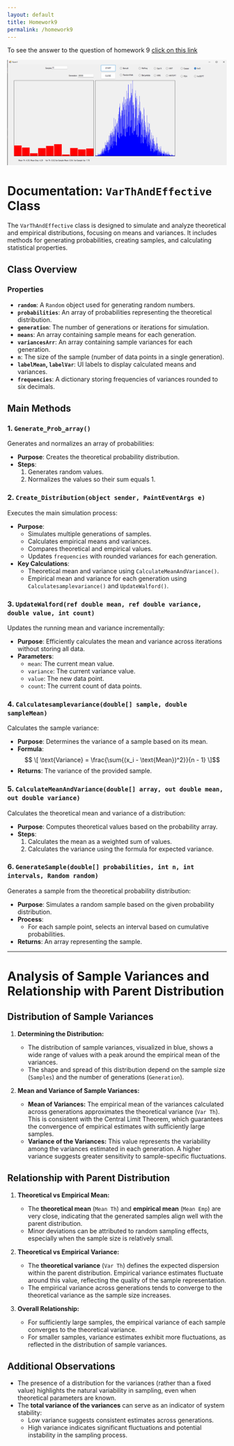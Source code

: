```yaml
---
layout: default
title: Homework9
permalink: /homework9
---
```

To see the answer to the question of homework 9 [click on this link](hw9Theory.md)

![hw](../assets/img/hw9.png)
# Documentation: `VarThAndEffective` Class

The `VarThAndEffective` class is designed to simulate and analyze theoretical and empirical distributions, focusing on means and variances. It includes methods for generating probabilities, creating samples, and calculating statistical properties.

## Class Overview

### Properties
- **`random`**: A `Random` object used for generating random numbers.
- **`probabilities`**: An array of probabilities representing the theoretical distribution.
- **`generation`**: The number of generations or iterations for simulation.
- **`means`**: An array containing sample means for each generation.
- **`variancesArr`**: An array containing sample variances for each generation.
- **`n`**: The size of the sample (number of data points in a single generation).
- **`labelMean`, `labelVar`**: UI labels to display calculated means and variances.
- **`frequencies`**: A dictionary storing frequencies of variances rounded to six decimals.


## Main Methods

### 1. `Generate_Prob_array()`
Generates and normalizes an array of probabilities:
- **Purpose**: Creates the theoretical probability distribution.
- **Steps**:
  1. Generates random values.
  2. Normalizes the values so their sum equals 1.



### 2. `Create_Distribution(object sender, PaintEventArgs e)`
Executes the main simulation process:
- **Purpose**: 
  - Simulates multiple generations of samples.
  - Calculates empirical means and variances.
  - Compares theoretical and empirical values.
  - Updates `frequencies` with rounded variances for each generation.
- **Key Calculations**:
  - Theoretical mean and variance using `CalculateMeanAndVariance()`.
  - Empirical mean and variance for each generation using `Calculatesamplevariance()` and `UpdateWalford()`.



### 3. `UpdateWalford(ref double mean, ref double variance, double value, int count)`
Updates the running mean and variance incrementally:
- **Purpose**: Efficiently calculates the mean and variance across iterations without storing all data.
- **Parameters**:
  - `mean`: The current mean value.
  - `variance`: The current variance value.
  - `value`: The new data point.
  - `count`: The current count of data points.



### 4. `Calculatesamplevariance(double[] sample, double sampleMean)`
Calculates the sample variance:
- **Purpose**: Determines the variance of a sample based on its mean.
- **Formula**:  
  $$ \[
  \text{Variance} = \frac{\sum{(x_i - \text{Mean})^2}}{n - 1}
  \]$$
- **Returns**: The variance of the provided sample.



### 5. `CalculateMeanAndVariance(double[] array, out double mean, out double variance)`
Calculates the theoretical mean and variance of a distribution:
- **Purpose**: Computes theoretical values based on the probability array.
- **Steps**:
  1. Calculates the mean as a weighted sum of values.
  2. Calculates the variance using the formula for expected variance.



### 6. `GenerateSample(double[] probabilities, int n, int intervals, Random random)`
Generates a sample from the theoretical probability distribution:
- **Purpose**: Simulates a random sample based on the given probability distribution.
- **Process**:
  - For each sample point, selects an interval based on cumulative probabilities.
- **Returns**: An array representing the sample.

---
# Analysis of Sample Variances and Relationship with Parent Distribution

## Distribution of Sample Variances

1. **Determining the Distribution:**
   - The distribution of sample variances, visualized in blue, shows a wide range of values with a peak around the empirical mean of the variances.
   - The shape and spread of this distribution depend on the sample size (`Samples`) and the number of generations (`Generation`).

2. **Mean and Variance of Sample Variances:**
   - **Mean of Variances:** The empirical mean of the variances calculated across generations approximates the theoretical variance (`Var Th`). This is consistent with the Central Limit Theorem, which guarantees the convergence of empirical estimates with sufficiently large samples.
   - **Variance of the Variances:** This value represents the variability among the variances estimated in each generation. A higher variance suggests greater sensitivity to sample-specific fluctuations.


## Relationship with Parent Distribution

1. **Theoretical vs Empirical Mean:**
   - The **theoretical mean** (`Mean Th`) and **empirical mean** (`Mean Emp`) are very close, indicating that the generated samples align well with the parent distribution.
   - Minor deviations can be attributed to random sampling effects, especially when the sample size is relatively small.

2. **Theoretical vs Empirical Variance:**
   - The **theoretical variance** (`Var Th`) defines the expected dispersion within the parent distribution. Empirical variance estimates fluctuate around this value, reflecting the quality of the sample representation.
   - The empirical variance across generations tends to converge to the theoretical variance as the sample size increases.

3. **Overall Relationship:**
   - For sufficiently large samples, the empirical variance of each sample converges to the theoretical variance.
   - For smaller samples, variance estimates exhibit more fluctuations, as reflected in the distribution of sample variances.



## Additional Observations
- The presence of a distribution for the variances (rather than a fixed value) highlights the natural variability in sampling, even when theoretical parameters are known.
- The **total variance of the variances** can serve as an indicator of system stability:
  - Low variance suggests consistent estimates across generations.
  - High variance indicates significant fluctuations and potential instability in the sampling process.

